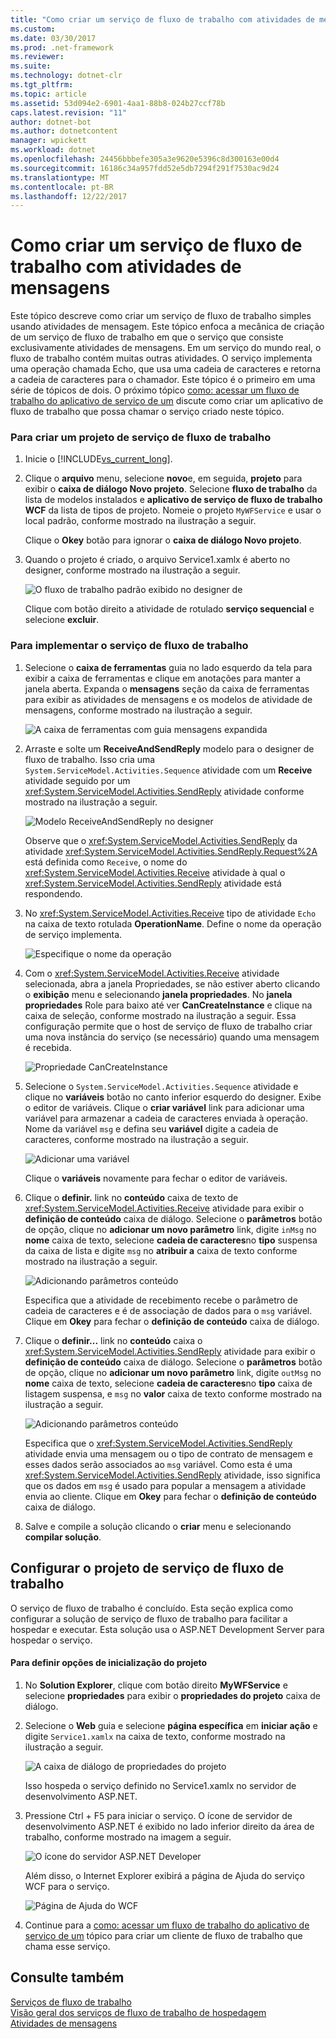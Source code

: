 ```yaml
---
title: "Como criar um serviço de fluxo de trabalho com atividades de mensagens"
ms.custom: 
ms.date: 03/30/2017
ms.prod: .net-framework
ms.reviewer: 
ms.suite: 
ms.technology: dotnet-clr
ms.tgt_pltfrm: 
ms.topic: article
ms.assetid: 53d094e2-6901-4aa1-88b8-024b27ccf78b
caps.latest.revision: "11"
author: dotnet-bot
ms.author: dotnetcontent
manager: wpickett
ms.workload: dotnet
ms.openlocfilehash: 24456bbbefe305a3e9620e5396c8d300163e00d4
ms.sourcegitcommit: 16186c34a957fdd52e5db7294f291f7530ac9d24
ms.translationtype: MT
ms.contentlocale: pt-BR
ms.lasthandoff: 12/22/2017
---
```

# <a name="how-to-create-a-workflow-service-with-messaging-activities"></a>Como criar um serviço de fluxo de trabalho com atividades de mensagens
Este tópico descreve como criar um serviço de fluxo de trabalho simples usando atividades de mensagem. Este tópico enfoca a mecânica de criação de um serviço de fluxo de trabalho em que o serviço que consiste exclusivamente atividades de mensagens. Em um serviço do mundo real, o fluxo de trabalho contém muitas outras atividades. O serviço implementa uma operação chamada Echo, que usa uma cadeia de caracteres e retorna a cadeia de caracteres para o chamador. Este tópico é o primeiro em uma série de tópicos de dois. O próximo tópico [como: acessar um fluxo de trabalho do aplicativo de serviço de um](../../../../docs/framework/wcf/feature-details/how-to-access-a-service-from-a-workflow-application.md) discute como criar um aplicativo de fluxo de trabalho que possa chamar o serviço criado neste tópico.  
  
### <a name="to-create-a-workflow-service-project"></a>Para criar um projeto de serviço de fluxo de trabalho  
  
1.  Inicie o [!INCLUDE[vs_current_long](../../../../includes/vs-current-long-md.md)].  
  
2.  Clique o **arquivo** menu, selecione **novo**e, em seguida, **projeto** para exibir o **caixa de diálogo Novo projeto**. Selecione **fluxo de trabalho** da lista de modelos instalados e **aplicativo de serviço de fluxo de trabalho WCF** da lista de tipos de projeto. Nomeie o projeto `MyWFService` e usar o local padrão, conforme mostrado na ilustração a seguir.  
  
     Clique o **Okey** botão para ignorar o **caixa de diálogo Novo projeto**.  
  
3.  Quando o projeto é criado, o arquivo Service1.xamlx é aberto no designer, conforme mostrado na ilustração a seguir.  
  
     ![O fluxo de trabalho padrão exibido no designer de](../../../../docs/framework/wcf/feature-details/media/defaultworkflowservice.JPG "DefaultWorkflowService")  
  
     Clique com botão direito a atividade de rotulado **serviço sequencial** e selecione **excluir**.  
  
### <a name="to-implement-the-workflow-service"></a>Para implementar o serviço de fluxo de trabalho  
  
1.  Selecione o **caixa de ferramentas** guia no lado esquerdo da tela para exibir a caixa de ferramentas e clique em anotações para manter a janela aberta. Expanda o **mensagens** seção da caixa de ferramentas para exibir as atividades de mensagens e os modelos de atividade de mensagens, conforme mostrado na ilustração a seguir.  
  
     ![A caixa de ferramentas com guia mensagens expandida](../../../../docs/framework/wcf/feature-details/media/wfdesignertoolbox.JPG "WFDesignerToolbox")  
  
2.  Arraste e solte um **ReceiveAndSendReply** modelo para o designer de fluxo de trabalho. Isso cria uma <!--zz <xref:System.ServiceModel.Activities.Sequence>--> `System.ServiceModel.Activities.Sequence` atividade com um **Receive** atividade seguido por um <xref:System.ServiceModel.Activities.SendReply> atividade conforme mostrado na ilustração a seguir.  
  
     ![Modelo ReceiveAndSendReply no designer](../../../../docs/framework/wcf/feature-details/media/receiveandsendreply.JPG "ReceiveAndSendReply")  
  
     Observe que o <xref:System.ServiceModel.Activities.SendReply> da atividade <xref:System.ServiceModel.Activities.SendReply.Request%2A> está definida como `Receive`, o nome do <xref:System.ServiceModel.Activities.Receive> atividade à qual o <xref:System.ServiceModel.Activities.SendReply> atividade está respondendo.  
  
3.  No <xref:System.ServiceModel.Activities.Receive> tipo de atividade `Echo` na caixa de texto rotulada **OperationName**. Define o nome da operação de serviço implementa.  
  
     ![Especifique o nome da operação](../../../../docs/framework/wcf/feature-details/media/defineoperation.JPG "DefineOperation")  
  
4.  Com o <xref:System.ServiceModel.Activities.Receive> atividade selecionada, abra a janela Propriedades, se não estiver aberto clicando o **exibição** menu e selecionando **janela propriedades**. No **janela propriedades** Role para baixo até ver **CanCreateInstance** e clique na caixa de seleção, conforme mostrado na ilustração a seguir. Essa configuração permite que o host de serviço de fluxo de trabalho criar uma nova instância do serviço (se necessário) quando uma mensagem é recebida.  
  
     ![Propriedade CanCreateInstance](../../../../docs/framework/wcf/feature-details/media/cancreateinstance.JPG "CanCreateInstance")  
  
5.  Selecione o <!--zz <xref:System.ServiceModel.Activities.Sequence>--> `System.ServiceModel.Activities.Sequence` atividade e clique no **variáveis** botão no canto inferior esquerdo do designer. Exibe o editor de variáveis. Clique o **criar variável** link para adicionar uma variável para armazenar a cadeia de caracteres enviada à operação. Nome da variável `msg` e defina seu **variável** digite a cadeia de caracteres, conforme mostrado na ilustração a seguir.  
  
     ![Adicionar uma variável](../../../../docs/framework/wcf/feature-details/media/addvariable.JPG "AddVariable")  
  
     Clique o **variáveis** novamente para fechar o editor de variáveis.  
  
6.  Clique o **definir.** link no **conteúdo** caixa de texto de <xref:System.ServiceModel.Activities.Receive> atividade para exibir o **definição de conteúdo** caixa de diálogo. Selecione o **parâmetros** botão de opção, clique no **adicionar um novo parâmetro** link, digite `inMsg` no **nome** caixa de texto, selecione **cadeia de caracteres**no **tipo** suspensa da caixa de lista e digite `msg` no **atribuir a** caixa de texto conforme mostrado na ilustração a seguir.  
  
     ![Adicionando parâmetros conteúdo](../../../../docs/framework/wcf/feature-details/media/parameterscontent.jpg "ParametersContent")  
  
     Especifica que a atividade de recebimento recebe o parâmetro de cadeia de caracteres e é de associação de dados para o `msg` variável. Clique em **Okey** para fechar o **definição de conteúdo** caixa de diálogo.  
  
7.  Clique o **definir...**  link no **conteúdo** caixa o <xref:System.ServiceModel.Activities.SendReply> atividade para exibir o **definição de conteúdo** caixa de diálogo. Selecione o **parâmetros** botão de opção, clique no **adicionar um novo parâmetro** link, digite `outMsg` no **nome** caixa de texto, selecione **cadeia de caracteres**no **tipo** caixa de listagem suspensa, e `msg` no **valor** caixa de texto conforme mostrado na ilustração a seguir.  
  
     ![Adicionando parâmetros conteúdo](../../../../docs/framework/wcf/feature-details/media/parameterscontent2.jpg "ParametersContent2")  
  
     Especifica que o <xref:System.ServiceModel.Activities.SendReply> atividade envia uma mensagem ou o tipo de contrato de mensagem e esses dados serão associados ao `msg` variável. Como esta é uma <xref:System.ServiceModel.Activities.SendReply> atividade, isso significa que os dados em `msg` é usado para popular a mensagem a atividade envia ao cliente. Clique em **Okey** para fechar o **definição de conteúdo** caixa de diálogo.  
  
8.  Salve e compile a solução clicando o **criar** menu e selecionando **compilar solução**.  
  
## <a name="configure-the-workflow-service-project"></a>Configurar o projeto de serviço de fluxo de trabalho  
 O serviço de fluxo de trabalho é concluído. Esta seção explica como configurar a solução de serviço de fluxo de trabalho para facilitar a hospedar e executar. Esta solução usa o ASP.NET Development Server para hospedar o serviço.  
  
#### <a name="to-set-project-start-up-options"></a>Para definir opções de inicialização do projeto  
  
1.  No **Solution Explorer**, clique com botão direito **MyWFService** e selecione **propriedades** para exibir o **propriedades do projeto** caixa de diálogo.  
  
2.  Selecione o **Web** guia e selecione **página específica** em **iniciar ação** e digite `Service1.xamlx` na caixa de texto, conforme mostrado na ilustração a seguir.  
  
     ![A caixa de diálogo de propriedades do projeto](../../../../docs/framework/wcf/feature-details/media/projectpropertiesdlg.JPG "ProjectPropertiesDlg")  
  
     Isso hospeda o serviço definido no Service1.xamlx no servidor de desenvolvimento ASP.NET.  
  
3.  Pressione Ctrl + F5 para iniciar o serviço. O ícone de servidor de desenvolvimento ASP.NET é exibido no lado inferior direito da área de trabalho, conforme mostrado na imagem a seguir.  
  
     ![O ícone do servidor ASP.NET Developer](../../../../docs/framework/wcf/feature-details/media/aspnetdevservericon.JPG "ASPNETDEVServerIcon")  
  
     Além disso, o Internet Explorer exibirá a página de Ajuda do serviço WCF para o serviço.  
  
     ![Página de Ajuda do WCF](../../../../docs/framework/wcf/feature-details/media/wcfhelppate.JPG "WCFHelpPate")  
  
4.  Continue para a [como: acessar um fluxo de trabalho do aplicativo de serviço de um](../../../../docs/framework/wcf/feature-details/how-to-access-a-service-from-a-workflow-application.md) tópico para criar um cliente de fluxo de trabalho que chama esse serviço.  
  
## <a name="see-also"></a>Consulte também  
 [Serviços de fluxo de trabalho](../../../../docs/framework/wcf/feature-details/workflow-services.md)  
 [Visão geral dos serviços de fluxo de trabalho de hospedagem](../../../../docs/framework/wcf/feature-details/hosting-workflow-services-overview.md)  
 [Atividades de mensagens](../../../../docs/framework/wcf/feature-details/messaging-activities.md)
